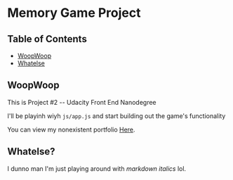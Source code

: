 # Memory Game Project

## Table of Contents

* [WoopWoop](#WoopWoop)
* [Whatelse](#whatelse)

## WoopWoop

This is Project #2 -- Udacity Front End Nanodegree

I'll be playinh wiyh `js/app.js` and start building out the game's functionality

You can view my nonexistent portfolio [Here](https://uchamucha.com/me).

## Whatelse?

I dunno man I'm just playing around with _markdown italics_ lol.

